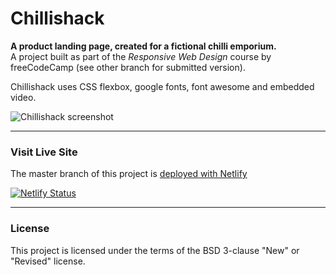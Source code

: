 # Chillishack

**A product landing page, created for a fictional chilli emporium.**<br>
A project built as part of the _Responsive Web Design_ course by freeCodeCamp
(see other branch for submitted version).

Chillishack uses CSS flexbox, google fonts, font awesome and embedded video.

![Chillishack screenshot](img/chillishack.gif)

---

### Visit Live Site

The master branch of this project is [deployed with Netlify](https://chillishack.netlify.app/)

[![Netlify Status](https://api.netlify.com/api/v1/badges/8733a9a4-b117-4ed7-8d79-9d1672ebfb76/deploy-status)](https://app.netlify.com/sites/chillishack/deploys)

---

### License

This project is licensed under the terms of the BSD 3-clause "New" or "Revised" license.<br>
